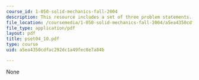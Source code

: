 ```yaml
---
course_id: 1-050-solid-mechanics-fall-2004
description: This resource includes a set of three problem statements.
file_location: /coursemedia/1-050-solid-mechanics-fall-2004/a5ea4350cdfac292dc1a49fec8e7a84b_pset04_10.pdf
file_type: application/pdf
layout: pdf
title: pset04_10.pdf
type: course
uid: a5ea4350cdfac292dc1a49fec8e7a84b

---
```

None